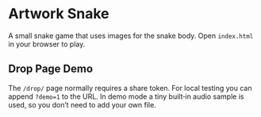 # Artwork Snake

A small snake game that uses images for the snake body. Open `index.html` in your browser to play.

## Drop Page Demo

The `/drop/` page normally requires a share token. For local testing you can
append `?demo=1` to the URL. In demo mode a tiny built‑in audio sample is
used, so you don’t need to add your own file.

